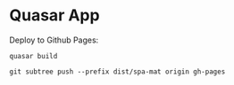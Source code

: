 # Quasar App

Deploy to Github Pages:

`quasar build`

`git subtree push --prefix dist/spa-mat origin gh-pages`
